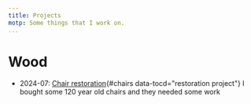 ```yaml
---
title: Projects
motp: Some things that I work on. 
...
```


# Wood

- 2024-07: [Chair restoration](./chairs-restoration.html){#chairs data-tocd="restoration project"}
  I bought some 120 year old chairs and they needed some work


